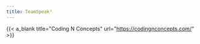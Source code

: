 ```yaml
---
title: TeamSpeak³
---
```

{{< a_blank title="Coding N Concepts" url="https://codingnconcepts.com/" >}}
